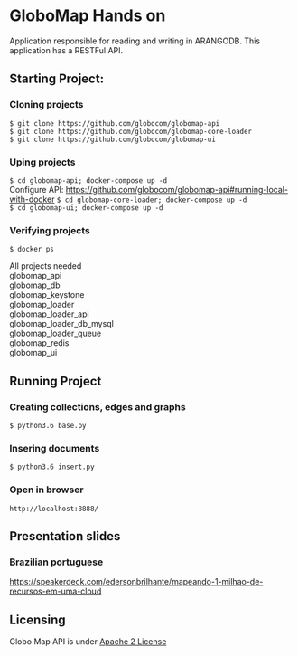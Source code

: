 # GloboMap Hands on

Application responsible for reading and writing in ARANGODB. This application has a RESTFul API.

## Starting Project:

### Cloning projects
`$ git clone https://github.com/globocom/globomap-api ` <br>
`$ git clone https://github.com/globocom/globomap-core-loader ` <br>
`$ git clone https://github.com/globocom/globomap-ui ` <br>

### Uping projects
`$ cd globomap-api; docker-compose up -d ` <br>
Configure API: https://github.com/globocom/globomap-api#running-local-with-docker
`$ cd globomap-core-loader; docker-compose up -d ` <br>
`$ cd globomap-ui; docker-compose up -d ` <br>

### Verifying projects 
`$ docker ps `

All projects needed<br>
globomap_api <br>
globomap_db <br>
globomap_keystone <br>
globomap_loader <br>
globomap_loader_api <br>
globomap_loader_db_mysql <br>
globomap_loader_queue <br>
globomap_redis <br>
globomap_ui <br>

## Running Project
### Creating collections, edges and graphs
`$ python3.6 base.py `

### Insering documents
`$ python3.6 insert.py `

### Open in browser
`http://localhost:8888/`

## Presentation slides
### Brazilian portuguese
https://speakerdeck.com/edersonbrilhante/mapeando-1-milhao-de-recursos-em-uma-cloud


## Licensing

Globo Map API is under [Apache 2 License](./LICENSE)
